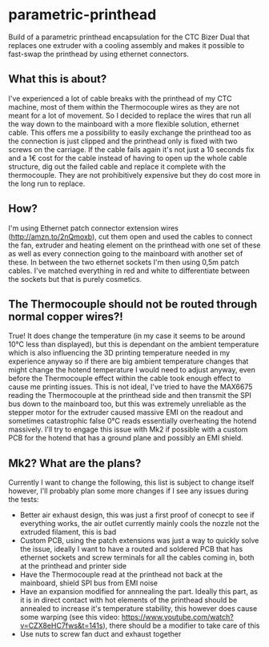 # parametric-printhead
Build of a parametric printhead encapsulation for the CTC Bizer Dual that replaces one extruder with a cooling assembly and makes it possible to fast-swap the printhead by using ethernet connectors.

## What this is about?
I've experienced a lot of cable breaks with the printhead of my CTC machine, most of them within the Thermocouple wires as they are not meant for a lot of movement. So I decided to replace the wires that run all the way down to the mainboard with a more flexible solution, ethernet cable. This offers me a possibility to easily exchange the printhead too as the connection is just clipped and the printhead only is fixed with two screws on the carriage. If the cable fails again it's not just a 10 seconds fix and a 1€ cost for the cable instead of having to open up the whole cable structure, dig out the failed cable and replace it complete with the thermocouple. They are not prohibitively expensive but they do cost more in the long run to replace.

## How?
I'm using Ethernet patch connector extension wires (http://amzn.to/2nQmoxb), cut them open and used the cables to connect the fan, extruder and heating element on the printhead with one set of these as well as every connection going to the mainboard with another set of these. In between the two ethernet sockets I'm then using 0,5m patch cables. I've matched everything in red and white to differentiate between the sockets but that is purely cosmetics.

## The Thermocouple should not be routed through normal copper wires?!
True! It does change the temperature (in my case it seems to be around 10°C less than displayed), but this is dependant on the ambient temperature which is also influencing the 3D printing temperature needed in my experience anyway so if there are big ambient temperature changes that might change the hotend temperature I would need to adjust anyway, even before the Thermocouple effect within the cable took enough effect to cause me printing issues. This is not ideal, I've tried to have the MAX6675 reading the Thermocouple at the printhead side and then transmit the SPI bus down to the mainboard too, but this was extremely unreliable as the stepper motor for the extruder caused massive EMI on the readout and sometimes catastrophic false 0°C reads essentially overheating the hotend massively. I'll try to engage this issue with Mk2 if possible with a custom PCB for the hotend that has a ground plane and possibly an EMI shield.

## Mk2? What are the plans?
Currently I want to change the following, this list is subject to change itself however, I'll probably plan some more changes if I see any issues during the tests:
- Better air exhaust design, this was just a first proof of conecpt to see if everything works, the air outlet currently mainly cools the nozzle not the extruded filament, this is bad
- Custom PCB, using the patch extensions was just a way to quickly solve the issue, ideally I want to have a routed and soldered PCB that has ethernet sockets and screw terminals for all the cables coming in, both at the printhead and printer side
- Have the Thermocouple read at the printhead not back at the mainboard, shield SPI bus from EMI noise
- Have an expansion modified for annnealing the part. Ideally this part, as it is in direct contact with hot elements of the printhead should be annealed to increase it's temperature stability, this however does cause some warping (see this video: https://www.youtube.com/watch?v=CZX8eHC7fws&t=141s), there should be a modifier to take care of this
- Use nuts to screw fan duct and exhaust together